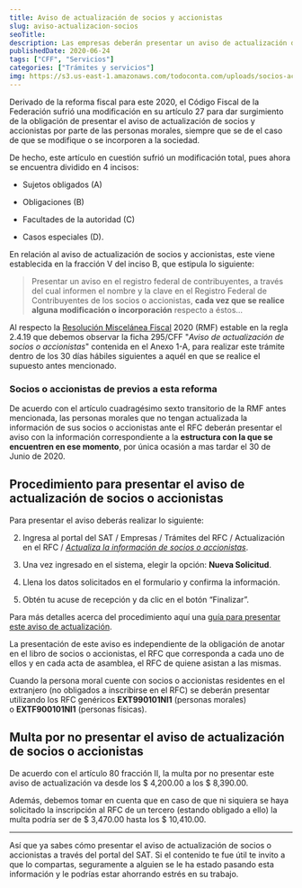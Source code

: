 ```yaml
---
title: Aviso de actualización de socios y accionistas
slug: aviso-actualizacion-socios
seoTitle: 
description: Las empresas deberán presentar un aviso de actualización de socios o accionistas cada vez que exista algún cambio respecto a estos.
publishedDate: 2020-06-24
tags: ["CFF", "Servicios"]
categories: ["Trámites y servicios"]
img: https://s3.us-east-1.amazonaws.com/todoconta.com/uploads/socios-accionistas-trabajadores-partners-shareholders-worker.jpeg
---
```



Derivado de la reforma fiscal para este 2020, el Código Fiscal de la Federación sufrió una modificación en su artículo 27 para dar surgimiento de la obligación de presentar el aviso de actualización de socios y accionistas por parte de las personas morales, siempre que se de el caso de que se modifique o se incorporen a la sociedad.




De hecho, este artículo en cuestión sufrió un modificación total, pues ahora se encuentra dividido en 4 incisos:




* Sujetos obligados (A)

* Obligaciones (B)

* Facultades de la autoridad (C)

* Casos especiales (D).




En relación al aviso de actualización de socios y accionistas, este viene establecida en la fracción V del inciso B, que estipula lo siguiente:





> Presentar un aviso en el registro federal de contribuyentes, a través del cual informen el nombre y la clave en el Registro Federal de Contribuyentes de los socios o accionistas, **cada vez que se realice alguna modificación o incorporación** respecto a éstos…




Al respecto la [Resolución Miscelánea Fiscal](/resolucion-miscelanea-fiscal/) 2020 (RMF) estable en la regla 2\.4\.19 que debemos observar la ficha 295/CFF "*Aviso de actualización de socios o accionistas*" contenida en el Anexo 1\-A, para realizar este trámite dentro de los 30 días hábiles siguientes a aquél en que se realice el supuesto antes mencionado.




### Socios o accionistas de previos a esta reforma




De acuerdo con el artículo cuadragésimo sexto transitorio de la RMF antes mencionada, las personas morales que no tengan actualizada la información de sus socios o accionistas ante el RFC deberán presentar el aviso con la información correspondiente a la **estructura con la que se encuentren en ese momento**, por única ocasión a mas tardar el 30 de Junio de 2020\.




Procedimiento para presentar el aviso de actualización de socios o accionistas
------------------------------------------------------------------------------




Para presentar el aviso deberás realizar lo siguiente:




2. Ingresa al portal del SAT / Empresas / Trámites del RFC / Actualización en el RFC / *[Actualiza la información de socios o accionistas](https://www.sat.gob.mx/tramites/26216/actualiza-la-informacion-de-socios-o-accionistas.)*.

6. Una vez ingresado en el sistema, elegir la opción: **Nueva Solicitud**.

10. Llena los datos solicitados en el formulario y confirma la información.

14. Obtén tu acuse de recepción y da clic en el botón “Finalizar”.




Para más detalles acerca del procedimiento aquí una [guía para presentar este aviso de actualización](https://www.sat.gob.mx/cs/Satellite?blobcol=urldata&blobkey=id&blobtable=MungoBlobs&blobwhere=1461175258766&ssbinary=true).




La presentación de este aviso es independiente de la obligación de anotar en el libro de socios o accionistas, el RFC que corresponda a cada uno de ellos y en cada acta de asamblea, el RFC de quiene asistan a las mismas.




Cuando la persona moral cuente con socios o accionistas residentes en el extranjero (no obligados a inscribirse en el RFC) se deberán presentar utilizando los RFC genéricos **EXT990101NI1** (personas morales) o **EXTF900101NI1** (personas físicas).




Multa por no presentar el aviso de actualización de socios o accionistas
------------------------------------------------------------------------




De acuerdo con el artículo 80 fracción II, la multa por no presentar este aviso de actualización va desde los $ 4,200\.00 a los $ 8,390\.00\.




Además, debemos tomar en cuenta que en caso de que ni siquiera se haya solicitado la inscripción al RFC de un tercero (estando obligado a ello) la multa podría ser de $ 3,470\.00 hasta los $ 10,410\.00\.






---




Así que ya sabes cómo presentar el aviso de actualización de socios o accionistas a través del portal del SAT. Si el contenido te fue útil te invito a que lo compartas, seguramente a alguien se le ha estado pasando esta información y le podrías estar ahorrando estrés en su trabajo.



